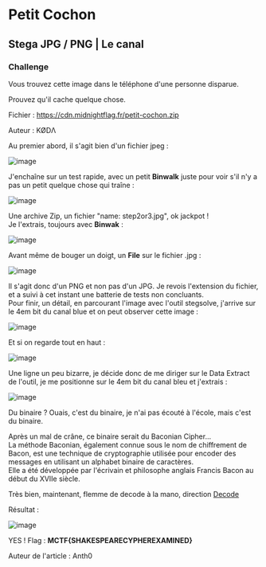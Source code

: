 # Petit Cochon
## Stega JPG / PNG | Le canal

### Challenge

Vous trouvez cette image dans le téléphone d'une personne disparue.  

Prouvez qu'il cache quelque chose.  

Fichier : https://cdn.midnightflag.fr/petit-cochon.zip  

Auteur : KØDΛ  

Au premier abord, il s'agit bien d'un fichier jpeg :  

![image](https://user-images.githubusercontent.com/70716302/232308650-66ecfee8-8fa0-43e8-a6ed-0245af3d91fa.png)  

J'enchaîne sur un test rapide, avec un petit **Binwalk** juste pour voir s'il n'y a pas un petit quelque chose qui traîne :  

![image](https://user-images.githubusercontent.com/70716302/232308825-c78cd2ba-b0f0-40c6-bfbe-12c352bf70bc.png)  

Une archive Zip, un fichier "name: step2or3.jpg", ok jackpot !  
Je l'extrais, toujours avec **Binwak** :  

![image](https://user-images.githubusercontent.com/70716302/232308953-a6b5a819-1b64-4d45-96ae-11cd08bc8141.png)  

Avant même de bouger un doigt, un **File** sur le fichier .jpg : 

![image](https://user-images.githubusercontent.com/70716302/232309064-89cb2f1b-5c82-4613-bad4-add08c8561a9.png)  

Il s'agit donc d'un PNG et non pas d'un JPG. Je revois l'extension du fichier, et a suivi à cet instant une batterie de tests non concluants.  
Pour finir, un détail, en parcourant l'image avec l'outil stegsolve, j'arrive sur le 4em bit du canal blue et on peut observer cette image :  

![image](https://user-images.githubusercontent.com/70716302/232309265-f28cd4f2-1159-4730-b7e2-bfccb729efc1.png)  

Et si on regarde tout en haut :  

![image](https://user-images.githubusercontent.com/70716302/232309373-731358c9-356d-436f-8a06-4d3509993060.png)

Une ligne un peu bizarre, je décide donc de me diriger sur le Data Extract de l'outil, je me positionne sur le 4em bit du canal bleu et j'extrais :  

![image](https://user-images.githubusercontent.com/70716302/232309476-09596f3f-d796-4f87-98bf-984506dcbd4f.png)  

Du binaire ? Ouais, c'est du binaire, je n'ai pas écouté à l'école, mais c'est du binaire.

Après un mal de crâne, ce binaire serait du Baconian Cipher...  
La méthode Baconian, également connue sous le nom de chiffrement de Bacon, est une technique de cryptographie utilisée pour encoder des messages en utilisant un alphabet binaire de caractères.  
Elle a été développée par l'écrivain et philosophe anglais Francis Bacon au début du XVIIe siècle.

Très bien, maintenant, flemme de decode à la mano, direction [Decode](https://www.dcode.fr/bacon-cipher)  

Résultat :  

![image](https://user-images.githubusercontent.com/70716302/232312643-229a6116-f036-4a52-837a-bd772866ef5d.png)  
  
YES ! Flag : **MCTF{SHAKESPEARECYPHEREXAMINED}**

Auteur de l'article : Anth0
